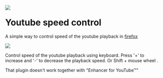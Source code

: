 <img src="icons/icon128.png" align="left">

# Youtube speed control  

A simple way to control speed of the youtube playback in [firefox](https://addons.mozilla.org/en-US/firefox/addon/youtube-speed-control/)

![](src/option/YouTubeSpeedOption.jpg)

Control speed of the youtube playback using keyboard.
Press '+' to increase and '-' to decrease the playback speed.
Or Shift + mouse wheel .

That plugin doesn't work together with "Enhancer for YouTube™"
